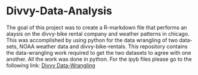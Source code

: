 # Divvy-Data-Analysis

The goal of this project was to create a R-markdown file that performs an alaysis on the divvy-bike rental company and weather patterns in chicago. 
This was accomplished by using python for the data wrangling of two data-sets, NOAA weather data and divvy-bike-rentals. This repository contains the
data-wrangling work required to get the two datasets to agree with one another. All the work was done in python. For the ipyb files please go to the
following link: [Divvy Data-Wrangling ](http://nbviewer.ipython.org/github/kevm192/DivvyBikeAnalysis/blob/master/Divvy_Data_Wrangling%20%28Distance%20from%20Bike%20Routes%29.ipynb)

